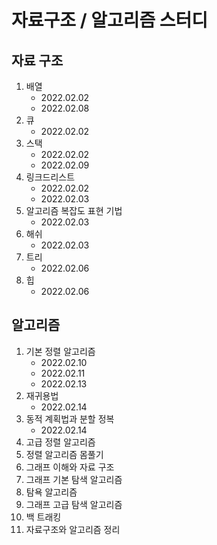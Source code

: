 # 자료구조 / 알고리즘 스터디
## 자료 구조

1. 배열 
   - 2022.02.02
   - 2022.02.08
2. 큐
   - 2022.02.02
3. 스택
    - 2022.02.02
    - 2022.02.09
4. 링크드리스트
    - 2022.02.02
    - 2022.02.03
5. 알고리즘 복잡도 표현 기법
    - 2022.02.03
6. 해쉬
    - 2022.02.03
7. 트리
    - 2022.02.06
8. 힙
    - 2022.02.06


## 알고리즘

1. 기본 정렬 알고리즘
   - 2022.02.10
   - 2022.02.11
   - 2022.02.13
3. 재귀용법
   - 2022.02.14
5. 동적 계획법과 분할 정복
   - 2022.02.14
7. 고급 정렬 알고리즘
8. 정렬 알고리즘 몸풀기
9. 그래프 이해와 자료 구조
10. 그래프 기본 탐색 알고리즘
11. 탐욕 알고리즘
12. 그래프 고급 탐색 알고리즘
13. 백 트래킹
14. 자료구조와 알고리즘 정리
